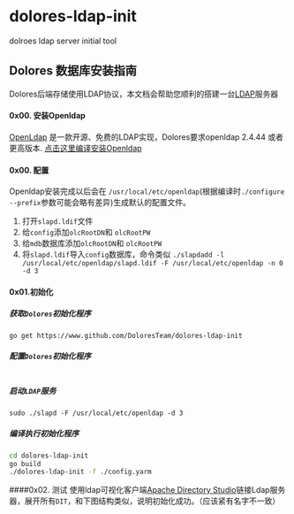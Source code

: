 # dolores-ldap-init
dolroes ldap server initial tool

## Dolores 数据库安装指南

Dolores后端存储使用LDAP协议，本文档会帮助您顺利的搭建一台[LDAP](http://baike.baidu.com/link?url=wzAGnnyGYXjgrECbVw7e1mVMOvEjRTjuqw4L5mNBurhLZmAYGt0FlwLOypEcH2oDlDqeKEo8-c10dchxUGBsCa)服务器

#### 0x00. 安装Openldap
 [OpenLdap](www.openldap.org) 是一款开源、免费的LDAP实现，Dolores要求openldap 2.4.44 或者更高版本. [点击这里编译安装Openldap](http://www.openldap.org/doc/admin24/install.html)
#### 0x00. 配置
Openldap安装完成以后会在 `/usr/local/etc/openldap`(根据编译时`./configure --prefix`参数可能会略有差异)生成默认的配置文件。

 1. 打开`slapd.ldif`文件
 2. 给`config`添加`olcRootDN`和 `olcRootPW`
 3. 给`mdb`数据库添加`olcRootDN`和 `olcRootPW`
 4. 将`slapd.ldif`导入`config`数据库，命令类似 `./slapdadd -l /usr/local/etc/openldap/slapd.ldif -F /usr/local/etc/openldap -n 0 -d 3`
 
#### 0x01.初始化
##### 获取`Dolores`初始化程序

```
go get https://www.github.com/DoloresTeam/dolores-ldap-init
```
##### 配置`Dolores`初始化程序
``` yarm

```
##### 启动`LDAP`服务
 `sudo ./slapd -F /usr/local/etc/openldap -d 3`

##### 编译执行初始化程序
``` bash
cd dolores-ldap-init
go build
./dolores-ldap-init -f ./config.yarm
```

####0x02. 测试
使用ldap可视化客户端[Apache Directory Studio](http://directory.apache.org/studio/)链接Ldap服务器，展开所有`DIT`，和下图结构类似，说明初始化成功。（应该紧有名字不一致）

